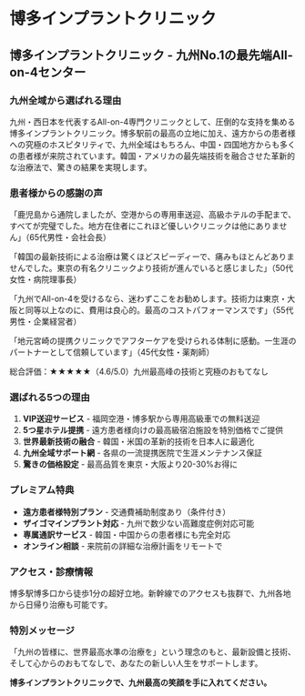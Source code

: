 # 博多インプラントクリニック

## 博多インプラントクリニック - 九州No.1の最先端All-on-4センター

### 九州全域から選ばれる理由
九州・西日本を代表するAll-on-4専門クリニックとして、圧倒的な支持を集める博多インプラントクリニック。博多駅前の最高の立地に加え、遠方からの患者様への究極のホスピタリティで、九州全域はもちろん、中国・四国地方からも多くの患者様が来院されています。韓国・アメリカの最先端技術を融合させた革新的な治療法で、驚きの結果を実現します。

### 患者様からの感謝の声
「鹿児島から通院しましたが、空港からの専用車送迎、高級ホテルの手配まで、すべてが完璧でした。地方在住者にこれほど優しいクリニックは他にありません」（65代男性・会社会長）

「韓国の最新技術による治療は驚くほどスピーディーで、痛みもほとんどありませんでした。東京の有名クリニックより技術が進んでいると感じました」（50代女性・病院理事長）

「九州でAll-on-4を受けるなら、迷わずここをお勧めします。技術力は東京・大阪と同等以上なのに、費用は良心的。最高のコストパフォーマンスです」（55代男性・企業経営者）

「地元宮崎の提携クリニックでアフターケアを受けられる体制に感動。一生涯のパートナーとして信頼しています」（45代女性・薬剤師）

総合評価：★★★★★（4.6/5.0）九州最高峰の技術と究極のおもてなし

### 選ばれる5つの理由
1. **VIP送迎サービス** - 福岡空港・博多駅から専用高級車での無料送迎
2. **5つ星ホテル提携** - 遠方患者様向けの最高級宿泊施設を特別価格でご提供
3. **世界最新技術の融合** - 韓国・米国の革新的技術を日本人に最適化
4. **九州全域サポート網** - 各県の一流提携医院で生涯メンテナンス保証
5. **驚きの価格設定** - 最高品質を東京・大阪より20-30%お得に

### プレミアム特典
- **遠方患者様特別プラン** - 交通費補助制度あり（条件付き）
- **ザイゴマインプラント対応** - 九州で数少ない高難度症例対応可能
- **専属通訳サービス** - 韓国・中国からの患者様にも完全対応
- **オンライン相談** - 来院前の詳細な治療計画をリモートで

### アクセス・診療情報
博多駅博多口から徒歩1分の超好立地。新幹線でのアクセスも抜群で、九州各地から日帰り治療も可能です。

### 特別メッセージ
「九州の皆様に、世界最高水準の治療を」という理念のもと、最新設備と技術、そして心からのおもてなしで、あなたの新しい人生をサポートします。

**博多インプラントクリニックで、九州最高の笑顔を手に入れてください。**